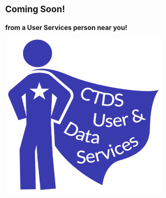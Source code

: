 # Coming Soon!

## from a User Services person near you!

![User Services Superhero](img/US-superhero.png)
